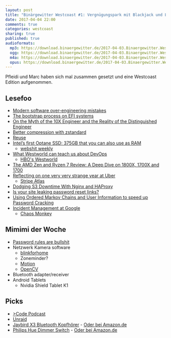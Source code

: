 ```yaml
---
layout: post
title: "Binärgewitter Westcoast #1: Vergnügungspark mit Blackjack und Lesefoo"
date: 2017-04-04 22:00
comments: true
categories: westcoast
sharing: true
published: true
audioformats:
  mp3: https://download.binaergewitter.de/2017-04-03.Binaergewitter.Westcoast.1.mp3
  ogg: https://download.binaergewitter.de/2017-04-03.Binaergewitter.Westcoast.1.ogg
  m4a: https://download.binaergewitter.de/2017-04-03.Binaergewitter.Westcoast.1.m4a
  opus: https://download.binaergewitter.de/2017-04-03.Binaergewitter.Westcoast.1.opus
---
```

Pfleidi und Marc haben sich mal zusammen gesetzt und eine Westcoast Edition aufgenommen.

## Lesefoo

- [Modern software over-engineering mistakes](https://medium.com/@rdsubhas/10-modern-software-engineering-mistakes-bc67fbef4fc8)
- [The bootstrap process on EFI systems](https://lwn.net/Articles/632528/)
- [On the Myth of the 10X Engineer and the Reality of the Distinguished Engineer](
http://redmonk.com/fryan/2016/12/12/on-the-myth-of-the-10x-engineer-and-the-reality-of-the-distinguished-engineer/)
- [Better compression with zstandard](http://gregoryszorc.com/blog/2017/03/07/better-compression-with-zstandard/)
- [Reuse](http://blog.jessitron.com/2017/02/reuse.html)
- [Intel’s first Optane SSD: 375GB that you can also use as RAM](
https://arstechnica.com/information-technology/2017/03/intels-first-optane-ssd-375gb-that-you-can-also-use-as-ram/)
    * [webshit weekly](http://n-gate.com/hackernews/2017/03/21/0/)
- [What Westworld can teach us about DevOps](http://naildrivin5.com/blog/2017/01/10/what-westworld-can-teach-us-about-devops.html)
    * [HBO's Westworld](http://www.imdb.com/title/tt0475784/)
- [The AMD Zen and Ryzen 7 Review: A Deep Dive on 1800X, 1700X and 1700](
http://www.anandtech.com/show/11170/the-amd-zen-and-ryzen-7-review-a-deep-dive-on-1800x-1700x-and-1700)
- [Reflecting on one very very strange year at Uber](https://www.susanjfowler.com/blog/2017/2/19/reflecting-on-one-very-strange-year-at-uber)
    * [Stripe Atlas](https://stripe.com/atlas)
- [Dodging S3 Downtime With Nginx and HAProxy](https://blog.sentry.io/2017/03/01/dodging-s3-downtime-with-nginx-and-haproxy.html)
- [Is your site leaking password reset links?](https://robots.thoughtbot.com/is-your-site-leaking-password-reset-links)
- [Using Ordered Markov Chains and User Information to speed up Password Cracking](
https://web.archive.org/web/20170227004714/http://fsecurify.com/using-ordered-markov-chains-and-user-information-to-speed-up-password-cracking/
)
- [Incident Management at Google](https://cloudplatform.googleblog.com/2017/02/Incident-management-at-Google-adventures-in-SRE-land.html)
    * [Chaos Monkey](https://github.com/Netflix/SimianArmy/wiki/Chaos-Monkey)

## Mimimi der Woche

- [Password rules are bullshit](https://blog.codinghorror.com/password-rules-are-bullshit/)
- Netzwerk Kamera software
    * [blinkforhome](https://blinkforhome.com/)
    * Zoneminder?
    * [Motion](https://motion-project.github.io/)
    * [OpenCV](http://opencv.org/)
- Bluetooth adapter/receiver
- Android Tablets
    * Nvidia Shield Tablet K1

## Picks

- [>Code Podcast](https://www.greaterthancode.com/)
- [Unraid](https://lime-technology.com/)
- [Jaybird X3 Bluetooth Kopfhörer](https://www.amazon.com/gp/product/B01M7NCT5O/) - [Oder bei Amazon.de](http://amzn.to/2ml3P2C)
- [Philips Hue Dimmer Switch](https://www.amazon.com/gp/product/B014H2OYVW) - [Oder bei Amazon.de](http://amzn.to/2ml4AZB)


